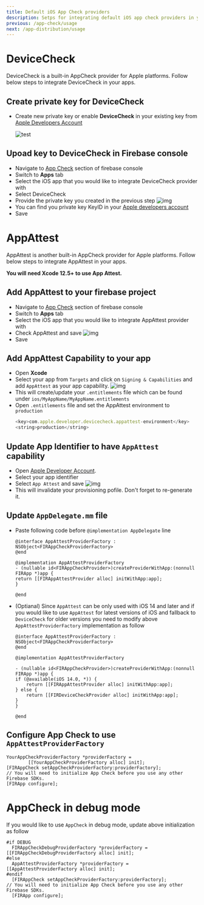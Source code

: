 ```yaml
---
title: Default iOS App Check providers
description: Setps for integrating default iOS app check providers in your app
previous: /app-check/usage
next: /app-distribution/usage
---
```

# DeviceCheck
DeviceCheck is a built-in AppCheck provider for Apple platforms. Follow below steps to integrate DeviceCheck in your apps.

##  Create private key for DeviceCheck
- Create new private key or enable **DeviceCheck** in your existing key from [Apple Developers Account](https://developer.apple.com/account/resources/authkeys/add)

    ![test](https://i.imgur.com/kIDUt4r.png)

## Upoad key to DeviceCheck in Firebase console
- Navigate to [App Check](https://console.firebase.google.com/project/_/appcheck) section of firebase console
- Switch to **Apps** tab
- Select the iOS app that you would like to integrate DeviceCheck provider with
- Select DeviceCheck
- Provide the private key you created in the previous step
    ![img](https://i.imgur.com/2jg48Mg.png)
- You can find you private key KeyID in your [Apple developers account](https://developer.apple.com/account/resources/authkeys/review/)
- Save


# AppAttest
AppAttest is another built-in AppCheck provider for Apple platforms. Follow below steps to integrate AppAttest in your apps. 

**You will need Xcode 12.5+ to use App Attest.**

## Add AppAttest to your firebase project
- Navigate to [App Check](https://console.firebase.google.com/project/_/appcheck) section of firebase console
- Switch to **Apps** tab
- Select the iOS app that you would like to integrate AppAttest provider with
- Check AppAttest and save
    ![img](https://i.imgur.com/kxZ0JyI.png)
- Save

## Add AppAttest Capability to your app
- Open **Xcode**
- Select your app from `Targets` and click on `Signing & Capabilities` and add `AppAttest` as your app capability.
    ![img](https://i.imgur.com/1HavXoq.png)
- This will create/update your `.entitlements` file which can be found under `ios/MyAppName/MyAppName.entitlements`
- Open `.entitlements` file and set the AppAttest environment to `production`
    ```js
	<key>com.apple.developer.devicecheck.appattest-environment</key>
	<string>production</string>
    ```


## Update App Identifier to have `AppAttest` capability
- Open [Apple Developer Account](https://developer.apple.com/account/resources/identifiers/bundleId/).
- Select your app identifier
- Select `App Attest` and save
    ![img](https://i.imgur.com/deA7oZe.png)
- This will invalidate your provisioning pofile. Don't forget to re-generate it.

## Update `AppDelegate.mm` file
- Paste following code before `@implementation AppDelegate` line
    ```objc
    @interface AppAttestProviderFactory : NSObject<FIRAppCheckProviderFactory>
    @end

    @implementation AppAttestProviderFactory
    - (nullable id<FIRAppCheckProvider>)createProviderWithApp:(nonnull FIRApp *)app {
    return [[FIRAppAttestProvider alloc] initWithApp:app];
    }

    @end
    ```
- (Optianal) Since `AppAttest` can be only used with iOS 14 and later and if you would like to use `AppAttest` for latest versions of iOS and fallback to `DeviceCheck` for older versions you need to modify above `AppAttestProviderFactory` implementation as follow
    ```objc
    @interface AppAttestProviderFactory : NSObject<FIRAppCheckProviderFactory>
    @end

    @implementation AppAttestProviderFactory

    - (nullable id<FIRAppCheckProvider>)createProviderWithApp:(nonnull FIRApp *)app {
    if (@available(iOS 14.0, *)) {
        return [[FIRAppAttestProvider alloc] initWithApp:app];
    } else {
        return [[FIRDeviceCheckProvider alloc] initWithApp:app];
    }
    }

    @end
    ```
## Configure App Check to use `AppAttestProviderFactory`

```objc
YourAppCheckProviderFactory *providerFactory =
        [[YourAppCheckProviderFactory alloc] init];
[FIRAppCheck setAppCheckProviderFactory:providerFactory];
// You will need to initialize App Check before you use any other Firebase SDKs.
[FIRApp configure];
```

# AppCheck in debug mode
If you would like to use `AppCheck` in debug mode, update above initialization as follow
```objc
#if DEBUG
  FIRAppCheckDebugProviderFactory *providerFactory = [[FIRAppCheckDebugProviderFactory alloc] init];
#else
  AppAttestProviderFactory *providerFactory = [[AppAttestProviderFactory alloc] init];
#endif
  [FIRAppCheck setAppCheckProviderFactory:providerFactory];
// You will need to initialize App Check before you use any other Firebase SDKs.
  [FIRApp configure];
```